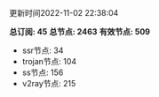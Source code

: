 更新时间2022-11-02 22:38:04

**总订阅: 45**
**总节点: 2463**
**有效节点: 509**
- ssr节点: 34
- trojan节点: 104
- ss节点: 156
- v2ray节点: 215
